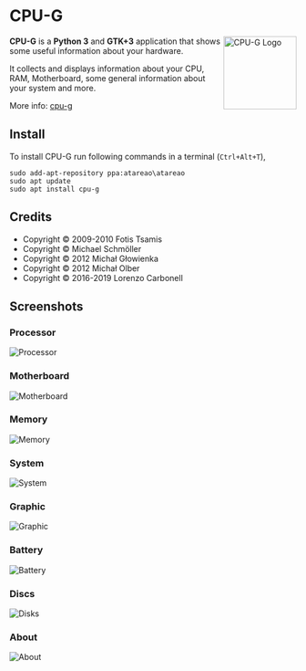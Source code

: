 # CPU-G

<img src="./data/icons/cpu-g.png" align="right"
     title="CPU-G Logo" width="128" height="128">


**CPU-G** is a **Python 3** and **GTK+3** application that shows some useful information about your hardware.

It collects and displays information about your CPU, RAM, Motherboard, some general information about your system and more.

More info: [cpu-g](https://www.atareao.es/aplicacion/cpu-g-donde-ver-hardware-instalado/)

## Install

To install CPU-G run following commands in a terminal (`Ctrl+Alt+T`),

```
sudo add-apt-repository ppa:atareao\atareao
sudo apt update
sudo apt install cpu-g
```

## Credits

* Copyright © 2009-2010 Fotis Tsamis
* Copyright © Michael Schmöller
* Copyright © 2012 Michał Głowienka
* Copyright © 2012 Michał Olber
* Copyright © 2016-2019 Lorenzo Carbonell

## Screenshots

### Processor

![Processor](./screenshots/cpu-g-processor.png)

### Motherboard

![Motherboard](./screenshots/cpu-g-motherboard.png)

### Memory

![Memory](./screenshots/cpu-g-memory.png)

### System

![System](./screenshots/cpu-g-system.png)

### Graphic

![Graphic](./screenshots/cpu-g-graphic.png)

### Battery

![Battery](./screenshots/cpu-g-battery.png)

### Discs

![Disks](./screenshots/cpu-g-disks.png)

### About

![About](./screenshots/cpu-g-about.png)